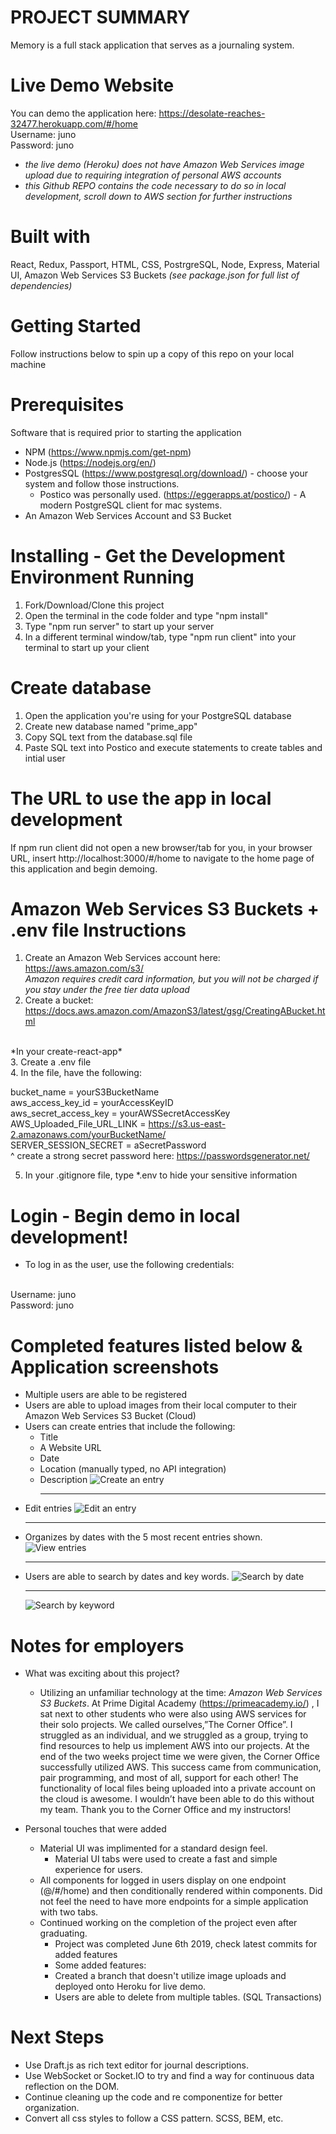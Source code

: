 # PROJECT SUMMARY 
Memory is a full stack application that serves as a journaling system.

# Live Demo Website 
You can demo the application here: https://desolate-reaches-32477.herokuapp.com/#/home <br/>
Username: juno <br/>
Password: juno
<br/>
- *the live demo (Heroku) does not have Amazon Web Services image upload due to requiring integration of personal AWS accounts* 
- *this Github REPO contains the code necessary to do so in local development, scroll down to AWS section for further instructions* 

# Built with 
React, Redux, Passport, HTML, CSS, PostrgreSQL, Node, Express, Material UI, Amazon Web Services S3 Buckets 
*(see package.json for full list of dependencies)*

# Getting Started
Follow instructions below to spin up a copy of this repo on your local machine

# Prerequisites
Software that is required prior to starting the application

- NPM (https://www.npmjs.com/get-npm)
- Node.js (https://nodejs.org/en/)
- PostgresSQL (https://www.postgresql.org/download/) - choose your system and follow those instructions.
	- Postico was personally used. (https://eggerapps.at/postico/) - A modern PostgreSQL client for mac systems.
- An Amazon Web Services Account and S3 Bucket 

# Installing - Get the Development Environment Running
1. Fork/Download/Clone this project
2. Open the terminal in the code folder and type "npm install"
3. Type "npm run server" to start up your server
4. In a different terminal window/tab, type "npm run client" into your terminal to start up your client

# Create database
1. Open the application you're using for your PostgreSQL database
2. Create new database named "prime_app"
3. Copy SQL text from the database.sql file 
4. Paste SQL text into Postico and execute statements to create tables and intial user

# The URL to use the app in local development
If npm run client did not open a new browser/tab for you, in your browser URL, insert 
http://localhost:3000/#/home 
to navigate to the home page of this application and begin demoing. 

# Amazon Web Services S3 Buckets + .env file Instructions 
1. Create an Amazon Web Services account here: https://aws.amazon.com/s3/ <br/>
*Amazon requires credit card information, but you will not be charged if you stay under the free tier data upload*
2. Create a bucket: https://docs.aws.amazon.com/AmazonS3/latest/gsg/CreatingABucket.html
<br/>
*In your create-react-app*
<br/>
3. Create a .env file <br/>
4. In the file, have the following:  <br/>

bucket_name = yourS3BucketName <br/>
aws_access_key_id = yourAccessKeyID <br/>
aws_secret_access_key = yourAWSSecretAccessKey <br/>
AWS_Uploaded_File_URL_LINK = https://s3.us-east-2.amazonaws.com/yourBucketName/ <br/>
SERVER_SESSION_SECRET = aSecretPassword <br/> 
^ create a strong secret password here: https://passwordsgenerator.net/ <br/>

5. In your .gitignore file, type *.env to hide your sensitive information


# Login - Begin demo in local development! 
- To log in as the user, use the following credentials:
<br/>
Username: juno <br/>
Password: juno

# Completed features listed below & Application screenshots 
- Multiple users are able to be registered
- Users are able to upload images from their local computer to their Amazon Web Services S3 Bucket (Cloud) 
- Users can create entries that include the following: <br/>
	- Title
	- A Website URL 
	- Date
	- Location (manually typed, no API integration)
	- Description
![Create an entry](./AppScreenshots/CreateEntry.png) <hr/>
- Edit entries 
![Edit an entry](./AppScreenshots/EditEntry.png) <hr/>
- Organizes by dates with the 5 most recent entries shown. 
![View entries](./AppScreenshots/ViewEntries.png) <hr/>
- Users are able to search by dates and key words. 
![Search by date](./AppScreenshots/SearchByDate.png) <hr/>
![Search by keyword](./AppScreenshots/SearchByKeyword.png)

# Notes for employers 
- What was exciting about this project? 
	- Utilizing an unfamiliar technology at the time: _Amazon Web Services S3 Buckets_. At Prime Digital Academy (https://primeacademy.io/) , I sat next to other students who were also using AWS services for their solo projects. We called ourselves,”The Corner Office”. I struggled as an individual, and we struggled as a group, trying to find resources to help us implement AWS into our projects. At the end of the two weeks project time we were given, the Corner Office successfully utilized AWS. This success came from communication, pair programming, and most of all, support for each other! The functionality of local files being uploaded into a private account on the cloud is awesome. I wouldn’t have been able to do this without my team. Thank you to the Corner Office and my instructors! 

- Personal touches that were added 
	- Material UI was implimented for a standard design feel.
		- Material UI tabs were used to create a fast and simple experience for users. 
	- All components for logged in users display on one endpoint (@/#/home) and then conditionally rendered within components. Did not feel the need to have more endpoints for a simple application with two tabs. 
	- Continued working on the completion of the project even after graduating. 
		- Project was completed June 6th 2019, check latest commits for added features
		- Some added features: 
		- Created a branch that doesn't utilize image uploads and deployed onto Heroku for live demo. 
		- Users are able to delete from multiple tables. (SQL Transactions)
# Next Steps 
- Use Draft.js as rich text editor for journal descriptions. 
- Use WebSocket or Socket.IO to try and find a way for continuous data reflection on the DOM. 
- Continue cleaning up the code and re componentize for better organization. 
- Convert all css styles to follow a CSS pattern. SCSS, BEM, etc. 
